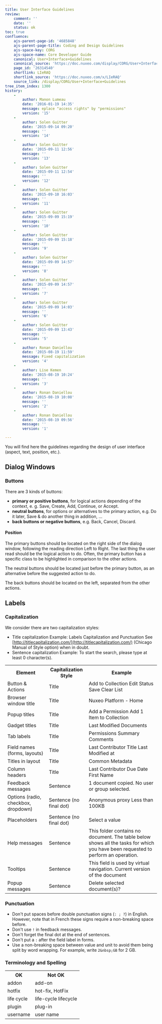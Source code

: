 ```yaml
---
title: User Interface Guidelines
review:
    comment: ''
    date: ''
    status: ok
toc: true
confluence:
    ajs-parent-page-id: '4685848'
    ajs-parent-page-title: Coding and Design Guidelines
    ajs-space-key: CORG
    ajs-space-name: Core Developer Guide
    canonical: User+Interface+Guidelines
    canonical_source: 'https://doc.nuxeo.com/display/CORG/User+Interface+Guidelines'
    page_id: '26314540'
    shortlink: LIeRAQ
    shortlink_source: 'https://doc.nuxeo.com/x/LIeRAQ'
    source_link: /display/CORG/User+Interface+Guidelines
tree_item_index: 1300
history:
    -
        author: Manon Lumeau
        date: '2016-01-19 14:35'
        message: eplace "access rights" by "permissions"
        version: '15'
    -
        author: Solen Guitter
        date: '2015-09-14 09:20'
        message: ''
        version: '14'
    -
        author: Solen Guitter
        date: '2015-09-11 12:56'
        message: ''
        version: '13'
    -
        author: Solen Guitter
        date: '2015-09-11 12:54'
        message: ''
        version: '12'
    -
        author: Solen Guitter
        date: '2015-09-10 16:03'
        message: ''
        version: '11'
    -
        author: Solen Guitter
        date: '2015-09-09 15:19'
        message: ''
        version: '10'
    -
        author: Solen Guitter
        date: '2015-09-09 15:18'
        message: ''
        version: '9'
    -
        author: Solen Guitter
        date: '2015-09-09 14:57'
        message: ''
        version: '8'
    -
        author: Solen Guitter
        date: '2015-09-09 14:57'
        message: ''
        version: '7'
    -
        author: Solen Guitter
        date: '2015-09-09 14:03'
        message: ''
        version: '6'
    -
        author: Solen Guitter
        date: '2015-09-09 13:43'
        message: ''
        version: '5'
    -
        author: Ronan Daniellou
        date: '2015-08-19 11:59'
        message: Fixed capitalization
        version: '4'
    -
        author: Lise Kemen
        date: '2015-08-19 10:24'
        message: ''
        version: '3'
    -
        author: Ronan Daniellou
        date: '2015-08-19 10:08'
        message: ''
        version: '2'
    -
        author: Ronan Daniellou
        date: '2015-08-19 09:56'
        message: ''
        version: '1'

---
```

You will find here the guidelines regarding the design of user interface (aspect, text, position, etc.).

## Dialog Windows

### Buttons

There are 3 kinds of buttons:

*   **primary or positive buttons**, for logical actions depending of the context, e. g. Save, Create, Add, Continue, or Accept.
*   **neutral buttons**, for options or alternatives to the primary action, e.g. Do it later, Save & do another thing in addition, &hellip;
*   **back buttons or negative buttons**, e.g. Back, Cancel, Discard.&nbsp;

#### Position

The primary buttons should be located on the right side of the dialog window, following the reading direction Left to Right. The last thing the user read should be the logical action to do. Often, the primary button has a specific class to be highlighted in comparison to the other actions.

The neutral buttons should be located just before the primary button, as an alternative before the suggested action to do.

The back buttons should be located on the left, separated from the other actions.

## <span class="ph">Labels</span>

### <span class="ph">Capitalization</span>

<span class="ph">We consider there are two capitalization styles:</span>

*   <span class="ph">Title capitalization</span>
    <span class="ph">Example: Labels Capitalization and Punctuation
    </span><span class="ph">See [http://titlecapitalization.com/](http://titlecapitalization.com/) (Chicago Manual of Style option) when in doubt.</span>
*   <span class="ph">Sentence capitalization</span>
    <span class="ph">Example: To start the search, please type at least 0 character(s).</span>

<div class="table-scroll"><table class="hover"><tbody><tr><th colspan="1">Element</th><th colspan="1">Capitalization Style</th><th colspan="1">Example</th></tr><tr><td colspan="1">Button & Actions</td><td colspan="1">Title</td><td colspan="1">Add to Collection
Edit Status
Save
Clear List</td></tr><tr><td colspan="1">Browser window title</td><td colspan="1">Title</td><td colspan="1">Nuxeo Platform - Home</td></tr><tr><td colspan="1">Popup titles</td><td colspan="1">Title</td><td colspan="1">Add a Permission
Add 1 Item to Collection</td></tr><tr><td colspan="1">Gadget titles</td><td colspan="1">Title</td><td colspan="1">Last Modified Documents</td></tr><tr><td colspan="1">Tab labels</td><td colspan="1">Title</td><td colspan="1">Permissions
Summary
Comments</td></tr><tr><td colspan="1">Field names (forms, layouts)</td><td colspan="1">Title</td><td colspan="1">Last Contributor
Title
Last Modified at</td></tr><tr><td colspan="1">Titles in layout</td><td colspan="1">Title</td><td colspan="1">Common Metadata</td></tr><tr><td colspan="1">Column headers</td><td colspan="1">Title</td><td colspan="1">Last Contributor
Due Date
First Name</td></tr><tr><td colspan="1">Feedback messages</td><td colspan="1">Sentence</td><td colspan="1">1 document copied.
No user or group selected.</td></tr><tr><td colspan="1">Options (radio, checkbox, dropdown)</td><td colspan="1">Sentence (no final dot)</td><td colspan="1">Anonymous proxy
Less than 100KB</td></tr><tr><td colspan="1">Placeholders</td><td colspan="1">Sentence (no final dot)</td><td colspan="1">Select a value</td></tr><tr><td colspan="1">Help messages</td><td colspan="1">Sentence</td><td colspan="1">This folder contains no document.
The table below shows all the tasks for which you have been requested to perform an operation.</td></tr><tr><td colspan="1">Tooltips</td><td colspan="1">Sentence</td><td colspan="1">This field is used by virtual navigation.
Current version of the document</td></tr><tr><td colspan="1">Popup messages</td><td colspan="1">Sentence</td><td colspan="1">Delete selected document(s)?</td></tr></tbody></table></div>

### Punctuation

*   Don't put spaces before double punctuation signs (`: ; ?`) in English. However, note that in French these signs require a non-breaking space before.
*   Don't use&nbsp;`!` in feedback messages.
*   Don't forget the final dot at the end of sentences.
*   Don't put a&nbsp;`:` after the field label in forms.
*   Use a non-breaking space between value and unit to avoid them being split by word wrapping. For example, write `2&nbsp;GB` for 2 GB.

### Terminology and Spelling

<div class="table-scroll"><table class="hover"><tbody><tr><th colspan="1">OK</th><th colspan="1">Not OK</th></tr><tr><td colspan="1">addon</td><td colspan="1">add-on</td></tr><tr><td colspan="1">hotfix</td><td colspan="1">hot-fix, HotFix</td></tr><tr><td colspan="1">life cycle</td><td colspan="1">life-cycle
lifecycle</td></tr><tr><td colspan="1">plugin</td><td colspan="1">plug-in</td></tr><tr><td colspan="1">username</td><td colspan="1">user name</td></tr></tbody></table></div>
